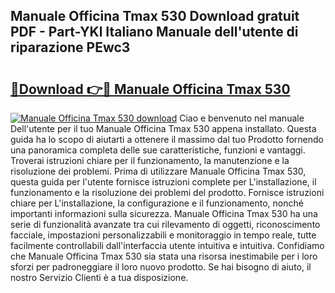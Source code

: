 ## Manuale Officina Tmax 530 Download gratuit PDF - Part-YKl Italiano Manuale dell'utente di riparazione PEwc3

# <h2><a href="http://dfasea1.blite.top/?on=Manuale+Officina+Tmax+530">🔗Download 👉🔴 Manuale Officina Tmax 530</a></h2>

[![Manuale Officina Tmax 530 download](https://i.imgur.com/lujVjoI.png)](http://dfasea1.blite.top/?on=Manuale+Officina+Tmax+530)
Ciao e benvenuto nel manuale Dell'utente per il tuo Manuale Officina Tmax 530 appena installato. Questa guida ha lo scopo di aiutarti a ottenere il massimo dal tuo Prodotto fornendo una panoramica completa delle sue caratteristiche, funzioni e vantaggi. Troverai istruzioni chiare per il funzionamento, la manutenzione e la risoluzione dei problemi. Prima di utilizzare Manuale Officina Tmax 530, questa guida per l'utente fornisce istruzioni complete per L'installazione, il funzionamento e la risoluzione dei problemi del prodotto. Fornisce istruzioni chiare per L'installazione, la configurazione e il funzionamento, nonché importanti informazioni sulla sicurezza. Manuale Officina Tmax 530 ha una serie di funzionalità avanzate tra cui rilevamento di oggetti, riconoscimento facciale, impostazioni personalizzabili e monitoraggio in tempo reale, tutte facilmente controllabili dall'interfaccia utente intuitiva e intuitiva. Confidiamo che Manuale Officina Tmax 530 sia stata una risorsa inestimabile per i loro sforzi per padroneggiare il loro nuovo prodotto. Se hai bisogno di aiuto, il nostro Servizio Clienti è a tua disposizione.
